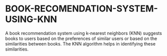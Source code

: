 # BOOK-RECOMENDATION-SYSTEM-USING-KNN

A book recommendation system using k-nearest neighbors (KNN) suggests books to users based on the preferences of similar users or based on the similarities between books. The KNN algorithm helps in identifying these similarities.
